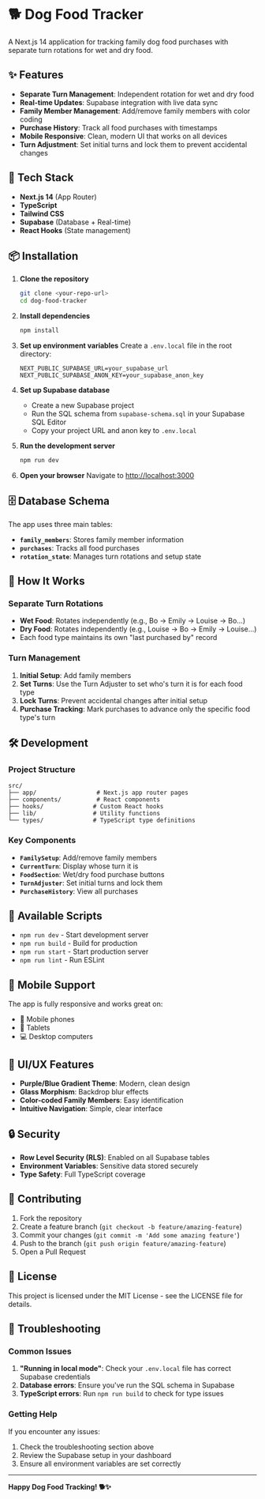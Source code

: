 # 🐕 Dog Food Tracker

A Next.js 14 application for tracking family dog food purchases with separate turn rotations for wet and dry food.

## ✨ Features

- **Separate Turn Management**: Independent rotation for wet and dry food
- **Real-time Updates**: Supabase integration with live data sync
- **Family Member Management**: Add/remove family members with color coding
- **Purchase History**: Track all food purchases with timestamps
- **Mobile Responsive**: Clean, modern UI that works on all devices
- **Turn Adjustment**: Set initial turns and lock them to prevent accidental changes

## 🚀 Tech Stack

- **Next.js 14** (App Router)
- **TypeScript**
- **Tailwind CSS**
- **Supabase** (Database + Real-time)
- **React Hooks** (State management)

## 📦 Installation

1. **Clone the repository**
   ```bash
   git clone <your-repo-url>
   cd dog-food-tracker
   ```

2. **Install dependencies**
   ```bash
   npm install
   ```

3. **Set up environment variables**
   Create a `.env.local` file in the root directory:
   ```env
   NEXT_PUBLIC_SUPABASE_URL=your_supabase_url
   NEXT_PUBLIC_SUPABASE_ANON_KEY=your_supabase_anon_key
   ```

4. **Set up Supabase database**
   - Create a new Supabase project
   - Run the SQL schema from `supabase-schema.sql` in your Supabase SQL Editor
   - Copy your project URL and anon key to `.env.local`

5. **Run the development server**
   ```bash
   npm run dev
   ```

6. **Open your browser**
   Navigate to [http://localhost:3000](http://localhost:3000)

## 🗄️ Database Schema

The app uses three main tables:

- **`family_members`**: Stores family member information
- **`purchases`**: Tracks all food purchases
- **`rotation_state`**: Manages turn rotations and setup state

## 🎯 How It Works

### Separate Turn Rotations
- **Wet Food**: Rotates independently (e.g., Bo → Emily → Louise → Bo...)
- **Dry Food**: Rotates independently (e.g., Louise → Bo → Emily → Louise...)
- Each food type maintains its own "last purchased by" record

### Turn Management
1. **Initial Setup**: Add family members
2. **Set Turns**: Use the Turn Adjuster to set who's turn it is for each food type
3. **Lock Turns**: Prevent accidental changes after initial setup
4. **Purchase Tracking**: Mark purchases to advance only the specific food type's turn

## 🛠️ Development

### Project Structure
```
src/
├── app/                 # Next.js app router pages
├── components/          # React components
├── hooks/              # Custom React hooks
├── lib/                # Utility functions
└── types/              # TypeScript type definitions
```

### Key Components
- **`FamilySetup`**: Add/remove family members
- **`CurrentTurn`**: Display whose turn it is
- **`FoodSection`**: Wet/dry food purchase buttons
- **`TurnAdjuster`**: Set initial turns and lock them
- **`PurchaseHistory`**: View all purchases

## 🔧 Available Scripts

- `npm run dev` - Start development server
- `npm run build` - Build for production
- `npm run start` - Start production server
- `npm run lint` - Run ESLint

## 📱 Mobile Support

The app is fully responsive and works great on:
- 📱 Mobile phones
- 📱 Tablets
- 💻 Desktop computers

## 🎨 UI/UX Features

- **Purple/Blue Gradient Theme**: Modern, clean design
- **Glass Morphism**: Backdrop blur effects
- **Color-coded Family Members**: Easy identification
- **Intuitive Navigation**: Simple, clear interface

## 🔒 Security

- **Row Level Security (RLS)**: Enabled on all Supabase tables
- **Environment Variables**: Sensitive data stored securely
- **Type Safety**: Full TypeScript coverage

## 🤝 Contributing

1. Fork the repository
2. Create a feature branch (`git checkout -b feature/amazing-feature`)
3. Commit your changes (`git commit -m 'Add some amazing feature'`)
4. Push to the branch (`git push origin feature/amazing-feature`)
5. Open a Pull Request

## 📄 License

This project is licensed under the MIT License - see the LICENSE file for details.

## 🐛 Troubleshooting

### Common Issues

1. **"Running in local mode"**: Check your `.env.local` file has correct Supabase credentials
2. **Database errors**: Ensure you've run the SQL schema in Supabase
3. **TypeScript errors**: Run `npm run build` to check for type issues

### Getting Help

If you encounter any issues:
1. Check the troubleshooting section above
2. Review the Supabase setup in your dashboard
3. Ensure all environment variables are set correctly

---

**Happy Dog Food Tracking! 🐕✨**